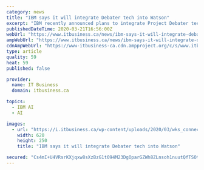 ```yaml
---
category: news
title: "IBM says it will integrate Debater tech into Watson"
excerpt: "IBM recently announced plans to integrate Project Debater technologies into Watson throughout the year. This represents the first commercial availability of key technologies from the company’s Project Debater, IBM’s first artificial intelligence (AI) system designed to debate humans on a variety of topics. It makes use of work from IBM ..."
publishedDateTime: 2020-03-21T16:56:00Z
webUrl: "https://www.itbusiness.ca/news/ibm-says-it-will-integrate-debater-tech-into-watson/114538"
ampWebUrl: "https://www.itbusiness.ca/news/ibm-says-it-will-integrate-debater-tech-into-watson/114538?amp=1"
cdnAmpWebUrl: "https://www-itbusiness-ca.cdn.ampproject.org/c/s/www.itbusiness.ca/news/ibm-says-it-will-integrate-debater-tech-into-watson/114538?amp=1"
type: article
quality: 59
heat: 59
published: false

provider:
  name: IT Business
  domain: itbusiness.ca

topics:
  - IBM AI
  - AI

images:
  - url: "https://i.itbusiness.ca/wp-content/uploads/2020/03/wks_connected_png_blogBanner_051617-1024x512-1-620x250.png"
    width: 620
    height: 250
    title: "IBM says it will integrate Debater tech into Watson"

secured: "Cs4mI+U4VRsrKXjqxw8sXzBzG1t094M23DgOparGZWh8ZLnsoh1nuutQfTSOtsq5r1PeO1K4q+RVmvfjyfUr1JvqMyfFuJ0VIqlDw8Fhq94uBQB3oUgZWpvnZGwWu+ihuU/Mk4P8Sge3q/yHXhvxZEQh3emFla4jKkGVtknSOhTjFu1OeEOXHaxUKIWKAzpH+lneqHWwvag9JNek+2yV2ysnCwcEWce/to0gvwdhNMmhyYXDvtUWpEZh2MUe1mqihfuMAuhtw29NIsgx0wCQA7qwTaxBSiwr3Dfa2hV5hdPEiCr2v87bfAnPkTxmTWo3;7rOqKVVAFl++Vi6ydzv7tw=="
---
```


